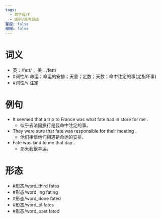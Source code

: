 ```yaml
---
tags:
  - 首字母/F
  - 级别/高考四级
掌握: false
模糊: false
---
```

# 词义
- 英：/feɪt/； 美：/feɪt/
- #词性/n  命运；命运的安排；天意；定数；天数；命中注定的事(尤指坏事)
- #词性/v  注定
# 例句
- It seemed that a trip to France was what fate had in store for me .
	- 似乎去法国旅行是我命中注定的事。
- They were sure that fate was responsible for their meeting .
	- 他们相信他们相遇是命运的安排。
- Fate was kind to me that day .
	- 那天我很幸运。
# 形态
- #形态/word_third fates
- #形态/word_ing fating
- #形态/word_done fated
- #形态/word_pl fates
- #形态/word_past fated
